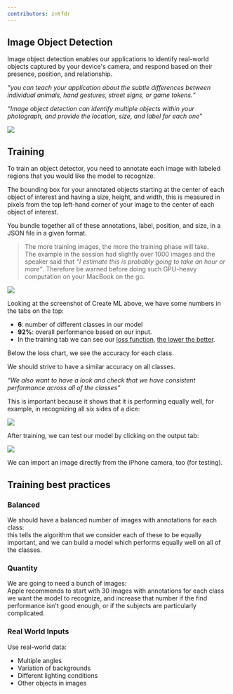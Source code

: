 ```yaml
---
contributors: zntfdr
---
```


## Image Object Detection

Image object detection enables our applications to identify real-world objects captured by your device's camera, and respond based on their presence, position, and relationship.

_”you can teach your application about the subtle differences between individual animals, hand gestures, street signs, or game tokens.“_

_“Image object detection can identify multiple objects within your photograph, and provide the location, size, and label for each one”_

![][dogImage]

## Training

To train an object detector, you need to annotate each image with labeled regions that you would like the model to recognize. 

The bounding box for your annotated objects starting at the center of each object of interest and having a size, height, and width, this is measured in pixels from the top left-hand corner of your image to the center of each object of interest. 

You bundle together all of these annotations, label, position, and size, in a JSON file in a given format.

> The more training images, the more the training phase will take.  
The example in the session had slightly over 1000 images and the speaker said that  _“I estimate this is probably going to take an hour or more”_. Therefore be warned before doing such GPU-heavy computation on your MacBook on the go.

![][trainingImage]

Looking at the screenshot of Create ML above, we have some numbers in the tabs on the top:

- **6**: number of different classes in our model
- **92%**: overall performance based on our input.
- In the training tab we can see our [loss function](https://en.wikipedia.org/wiki/Loss_function), [the lower the better](https://developers.google.com/machine-learning/crash-course/descending-into-ml/training-and-loss).

Below the loss chart, we see the accuracy for each class. 

We should strive to have a similar accuracy on all classes.

_“We also want to have a look and check that we have consistent performance across all of the classes”_

This is important because it shows that it is performing equally well, for example, in recognizing all six sides of a dice:

![][accuracyImage]

After training, we can test our model by clicking on the output tab:

![][outputImage]

We can import an image directly from the iPhone camera, too (for testing).

## Training best practices

### Balanced

We should have a balanced number of images with annotations for each class:  
this tells the algorithm that we consider each of these to be equally important, and we can build a model which performs equally well on all of the classes.

### Quantity

We are going to need a bunch of images:  
Apple recommends to start with 30 images with annotations for each class we want the model to recognize, and increase that number if the find performance isn't good enough, or if the subjects are particularly complicated.

### Real World Inputs

Use real-world data:

- Multiple angles
- Variation of backgrounds
- Different lighting conditions
- Other objects in images

[dogImage]: ../../../images/notes/wwdc19/424/dog.png
[trainingImage]: ../../../images/notes/wwdc19/424/training.png
[accuracyImage]: ../../../images/notes/wwdc19/424/accuracy.png
[outputImage]: ../../../images/notes/wwdc19/424/output.png